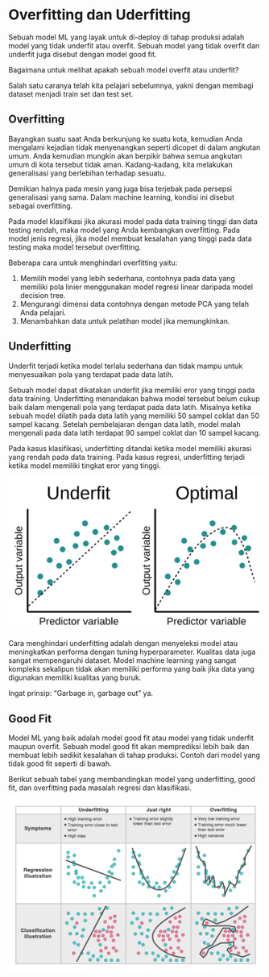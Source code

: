 # Overfitting dan Uderfitting

Sebuah model ML yang layak untuk di-deploy di tahap produksi adalah model yang tidak underfit atau overfit. Sebuah model yang tidak overfit dan underfit juga disebut dengan model good fit.

Bagaimana untuk melihat apakah sebuah model overfit atau underfit?

Salah satu caranya telah kita pelajari sebelumnya, yakni dengan membagi dataset menjadi train set dan test set.

## Overfitting

Bayangkan suatu saat Anda berkunjung ke suatu kota, kemudian Anda mengalami kejadian tidak menyenangkan seperti dicopet di dalam angkutan umum. Anda kemudian mungkin akan berpikir bahwa semua angkutan umum di kota tersebut tidak aman. Kadang-kadang, kita melakukan generalisasi yang berlebihan terhadap sesuatu.

Demikian halnya pada mesin yang juga bisa terjebak pada persepsi generalisasi yang sama. Dalam machine learning, kondisi ini disebut sebagai overfitting.

Pada model klasifikasi jika akurasi model pada data training tinggi dan data testing rendah, maka model yang Anda kembangkan overfitting. Pada model jenis regresi, jika model membuat kesalahan yang tinggi pada data testing maka model tersebut overfitting.

Beberapa cara untuk menghindari overfitting yaitu:

1. Memilih model yang lebih sederhana, contohnya pada data yang memiliki pola linier menggunakan model regresi linear daripada model decision tree.
2. Mengurangi dimensi data contohnya dengan metode PCA yang telah Anda pelajari.
3. Menambahkan data untuk pelatihan model jika memungkinkan.

## Underfitting

Underfit terjadi ketika model terlalu sederhana dan tidak mampu untuk menyesuaikan pola yang terdapat pada data latih. 

Sebuah model dapat dikatakan underfit jika memiliki eror yang tinggi pada data training. Underfitting menandakan bahwa model tersebut belum cukup baik dalam mengenali pola yang terdapat pada data latih. Misalnya ketika sebuah model dilatih pada data latih yang memiliki 50 sampel coklat dan 50 sampel kacang. Setelah pembelajaran dengan data latih, model malah mengenali pada data latih terdapat 90 sampel coklat dan 10 sampel kacang.

Pada kasus klasifikasi, underfitting ditandai ketika model memiliki akurasi yang rendah pada data training. Pada kasus regresi, underfitting terjadi ketika model memiliki tingkat eror yang tinggi.

<img src="./assets/underfit.png" />

Cara menghindari underfitting adalah dengan menyeleksi model atau meningkatkan performa dengan tuning hyperparameter. Kualitas data juga sangat mempengaruhi dataset. Model machine learning yang sangat kompleks sekalipun tidak akan memiliki performa yang baik jika data yang digunakan memiliki kualitas yang buruk. 

Ingat prinsip: “Garbage in, garbage out” ya.

## Good Fit

Model ML yang baik adalah model good fit atau model yang tidak underfit maupun overfit. Sebuah model good fit akan memprediksi lebih baik dan membuat lebih sedikit kesalahan di tahap produksi. Contoh dari model yang tidak good fit seperti di bawah.

Berikut sebuah tabel yang membandingkan model yang underfitting, good fit, dan overfitting pada masalah regresi dan klasifikasi.

<img src="./assets/ml-good-fit.png" />
